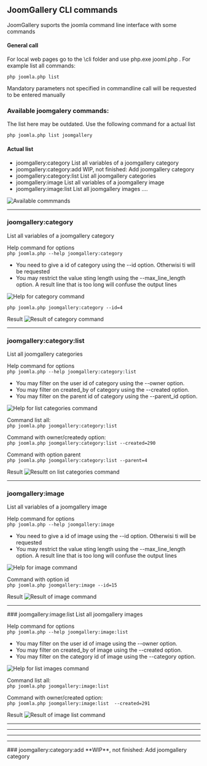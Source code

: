 
## JoomGallery CLI commands

JoomGallery suports the joomla command line interface with some commands

#### General call
For local web pages go to the \cli folder and use php.exe jooml.php <command>. For example list all commands:  

```php joomla.php list```  

Mandatory parameters not specified in commandline call will be requested to be entered manually

### Available joomgalery commands:

The list here may be outdated. Use the following command for a actual list  

```php joomla.php list joomgallery```

#### Actual list
*  joomgallery:category       List all variables of a joomgallery category
*  joomgallery:category:add   WIP, not finished: Add joomgallery category
*  joomgallery:category:list  List all joomgallery categories
*  joomgallery:image          List all variables of a joomgallery image
*  joomgallery:image:list     List all joomgallery images
....

![Available commmands](https://github.com/ThomasFinnern/JoomGallery_fith_dev/blob/main/.jg_dev_doc/jg_4x/images/cli/CLI.availableCommands.en.png?raw=true")



<hr>

### joomgallery:category       
List all variables of a joomgallery category

Help command for options  
 ```php joomla.php --help joomgallery:category```

  * You need to give a id of category using the --id option. Otherwisi ti will be requested
  * You may restrict the value sting length  using the --max_line_length option. A result line that is too long will confuse the output lines


![Help for category command](https://github.com/ThomasFinnern/JoomGallery_fith_dev/blob/main/.jg_dev_doc/jg_4x/images/cli/CLI.help.category.en.png?raw=true")

```php joomla.php joomgallery:category --id=4```

Result
![Result of category command](https://github.com/ThomasFinnern/JoomGallery_fith_dev/blob/main/.jg_dev_doc/jg_4x/images/cli/CLI.category.en.png?raw=true")



<hr>

### joomgallery:category:list  
List all joomgallery categories

Help command for options  
  ```php joomla.php --help joomgallery:category:list```

  * You may filter on the user id of category using the --owner option.
  * You may filter on created_by of category using the --created option.
  * You may filter on the parent id of category using the --parent_id option.

![Help for list categories command](https://github.com/ThomasFinnern/JoomGallery_fith_dev/blob/main/.jg_dev_doc/jg_4x/images/cli/CLI.list.categories.en.png?raw=true")


Command list all:  
```php joomla.php joomgallery:category:list```

Command with owner/createdy option:  
```php joomla.php joomgallery:category:list --created=290```

Command with option parent  
```php joomla.php joomgallery:category:list --parent=4```

Result
![Resultt on list categories command](https://github.com/ThomasFinnern/JoomGallery_fith_dev/blob/main/.jg_dev_doc/jg_4x/images/cli/CLI.help.list.categories.en.png?raw=true")




<hr>

### joomgallery:image          
List all variables of a joomgallery image

Help command for options  
```php joomla.php --help joomgallery:image```

  * You need to give a id of image using the --id option. Otherwisi ti will be requested
  * You may restrict the value sting length using the --max_line_length option. A result line that is too long will confuse the output lines


![Help for image command](https://github.com/ThomasFinnern/JoomGallery_fith_dev/blob/main/.jg_dev_doc/jg_4x/images/cli/CLI.help.image.en.png?raw=true")


Command with option id  
```php joomla.php joomgallery:image --id=15```

Result
![Result of image command](https://github.com/ThomasFinnern/JoomGallery_fith_dev/blob/main/.jg_dev_doc/jg_4x/images/cli/CLI.image.en.png?raw=true")





<hr>
### joomgallery:image:list     
List all joomgallery images

Help command for options  
```php joomla.php --help joomgallery:image:list```

  * You may filter on the user id of image using the --owner option.
  * You may filter on created_by of image using the --created option.
  * You may filter on the category id of image using the --category option.
      
      
![Help for list images command](https://github.com/ThomasFinnern/JoomGallery_fith_dev/blob/main/.jg_dev_doc/jg_4x/images/cli/CLI.help.list.images.en.png?raw=true")


Command list all:  
```php joomla.php joomgallery:image:list```


Command with owner/created option:  
```php joomla.php joomgallery:image:list  --created=291```

Result
![Result of image list command](https://github.com/ThomasFinnern/JoomGallery_fith_dev/blob/main/.jg_dev_doc/jg_4x/images/cli/CLI.list.images.en.png?raw=true")























<hr>
<hr>
<hr>
<hr>
### joomgallery:category:add   
**WIP**, not finished: Add joomgallery category

